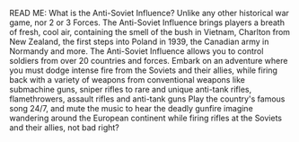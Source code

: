 READ ME:
What is the Anti-Soviet Influence?
Unlike any other historical war game, nor 2 or 3 Forces. The Anti-Soviet Influence brings players a breath of fresh, cool air, containing the smell of the bush in Vietnam, Charlton from New Zealand, the first steps into Poland in 1939, the Canadian army in Normandy and more.
The Anti-Soviet Influence allows you to control soldiers from over 20 countries and forces. Embark on an adventure where you must dodge intense fire from the Soviets and their allies, while firing back with a variety of weapons
from conventional weapons like submachine guns, sniper rifles to rare and unique anti-tank rifles, flamethrowers, assault rifles and anti-tank guns
Play the country's famous song 24/7, and mute the music to hear the deadly gunfire
imagine wandering around the European continent while firing rifles at the Soviets and their allies, not bad right?
